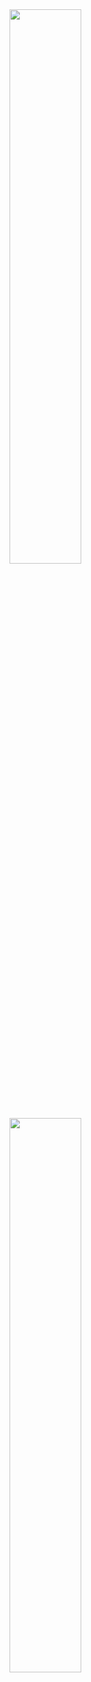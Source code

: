 <img align="center" width="50%" src="https://github-readme-stats.vercel.app/api?username=ngrlcu&show_icons=true&theme=radical" />
<img align="center" width="50%" src="https://github-readme-stats.vercel.app/api/top-langs/?username=ngrlcu&layout=compact&theme=radical" />
